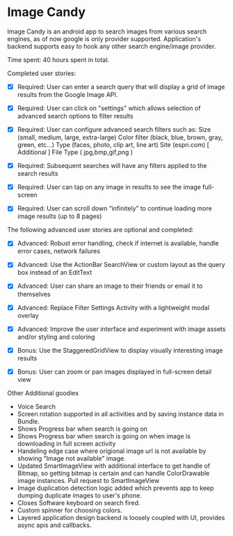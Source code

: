 Image Candy
===========
Image Candy is an android app to search images from various search engines, as of now google is only provider supported.
Application's backend supports easy to hook any other search engine/image provider.

Time spent: 40 hours spent in total.

Completed user stories:

 * [x] Required: User can enter a search query that will display a grid of image results from the Google Image API.
 * [x] Required: User can click on "settings" which allows selection of advanced search options to filter results
 * [x] Required: User can configure advanced search filters such as:
          Size (small, medium, large, extra-large)
          Color filter (black, blue, brown, gray, green, etc...)
          Type (faces, photo, clip art, line art)
          Site (espn.com)
          [ Additional ] File Type ( jpg,bmp,gif,png )

* [x] Required: Subsequent searches will have any filters applied to the search results
* [x] Required: User can tap on any image in results to see the image full-screen
* [x] Required: User can scroll down “infinitely” to continue loading more image results (up to 8 pages)
 

The following advanced user stories are optional and completed:

* [x] Advanced: Robust error handling, check if internet is available, handle error cases, network failures
* [x] Advanced: Use the ActionBar SearchView or custom layout as the query box instead of an EditText
* [x] Advanced: User can share an image to their friends or email it to themselves
* [x] Advanced: Replace Filter Settings Activity with a lightweight modal overlay
* [x] Advanced: Improve the user interface and experiment with image assets and/or styling and coloring

* [x] Bonus: Use the StaggeredGridView to display visually interesting image results
* [x] Bonus: User can zoom or pan images displayed in full-screen detail view



Other Additional goodies 
* Voice Search
* Screen rotation supported in all activities and by saving instance data in Bundle.
* Shows Progress bar when search is going on
* Shows Progress bar when search is going on when image is downloading in full screen activity
* Handeling edge case where origional image url is not available by showing "Image not available" image.
* Updated SmartImageView with additional interface to get handle of Bitmap, so getting bitmap is certain and can handle ColorDrawable image instances.
  Pull request to SmartImageView
* Image duplication detection logic added which prevents app to keep dumping duplicate images to user's phone.
* Closes Software keyboard on search fired.
* Custom spinner for choosing colors.
* Layered application design backend is loosely coupled with UI, provides async apis and callbacks.
